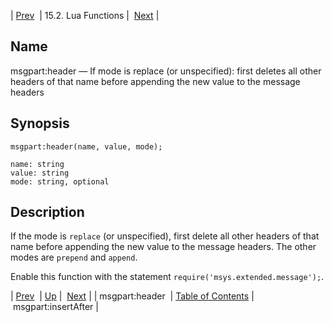 | [Prev](lua.ref.msgpart_header2)  | 15.2. Lua Functions |  [Next](lua.ref.msgpart_insertAfter.php) |

<a name="lua.ref.msgpart_header3"></a>
## Name

msgpart:header — If mode is replace (or unspecified): first deletes all other headers of that name before appending the new value to the message headers

<a name="idp25774544"></a>
## Synopsis

`msgpart:header(name, value, mode);`

```
name: string
value: string
mode: string, optional
```
<a name="idp25777264"></a>
## Description

If the mode is `replace` (or unspecified), first delete all other headers of that name before appending the new value to the message headers. The other modes are `prepend` and `append`.

Enable this function with the statement `require('msys.extended.message');`.

| [Prev](lua.ref.msgpart_header2)  | [Up](lua.function.details.php) |  [Next](lua.ref.msgpart_insertAfter.php) |
| msgpart:header  | [Table of Contents](index) |  msgpart:insertAfter |
